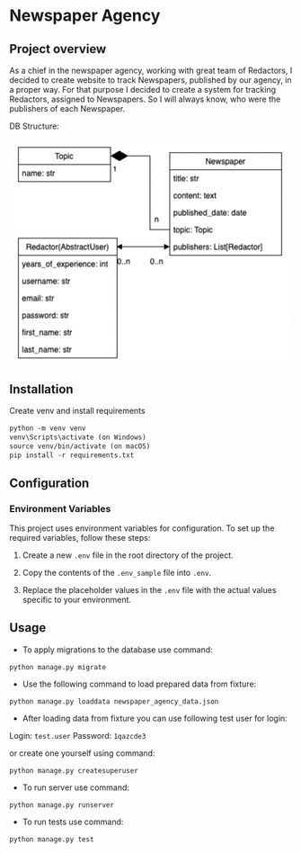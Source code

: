 # Newspaper Agency

## Project overview

As a chief in the newspaper agency, working with great team of Redactors, I decided to create website to track 
Newspapers, published by our agency, in a proper way.
For that purpose I decided to create a system for tracking Redactors, assigned to Newspapers.
So I will always know, who were the publishers of each Newspaper.

DB Structure:

![database structure](static/assets/img/db_structure.png)

## Installation

Create venv and install requirements
```
python -m venv venv
venv\Scripts\activate (on Windows)
source venv/bin/activate (on macOS)
pip install -r requirements.txt
```

## Configuration

### Environment Variables

This project uses environment variables for configuration. To set up the required variables, follow these steps:

1. Create a new `.env` file in the root directory of the project.

2. Copy the contents of the `.env_sample` file into `.env`.

3. Replace the placeholder values in the `.env` file with the actual values specific to your environment.


## Usage

- To apply migrations to the database use command:
```
python manage.py migrate
```
- Use the following command to load prepared data from fixture:
```
python manage.py loaddata newspaper_agency_data.json
```
- After loading data from fixture you can use following test user for login:

Login: `test.user`
Password: `1qazcde3`

or create one yourself using command:

```
python manage.py createsuperuser
```

- To run server use command:
```
python manage.py runserver
```
- To run tests use command:
```
python manage.py test
```
